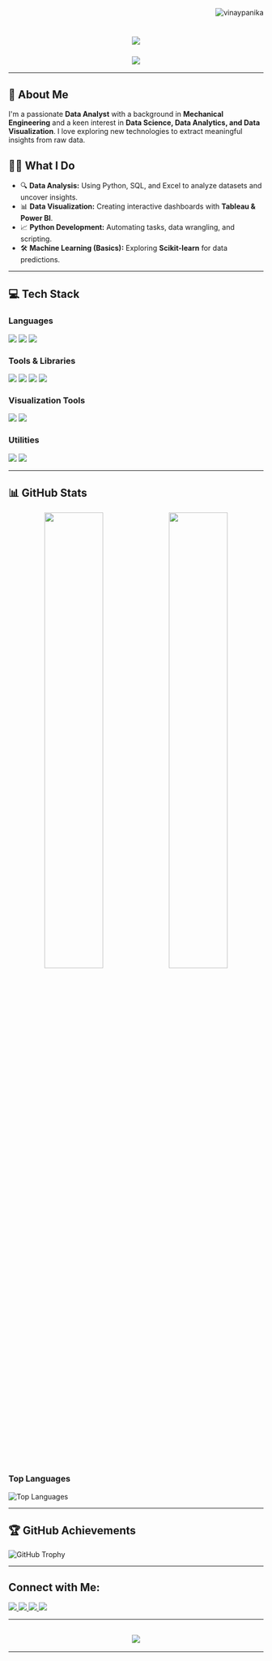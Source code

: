 <p align="right"> 
    <img src="https://komarev.com/ghpvc/?username=vinaypanika&label=Profile%20views&color=0e75b6&style=flat" alt="vinaypanika">
</p>

<h1 align="center">
    <img src="https://readme-typing-svg.herokuapp.com/?font=Righteous&size=35&center=true&vCenter=true&width=500&height=70&duration=4000&lines=Hi+There!+👋;+I'm+Vinay+Kumar+Panika!;" />
</h1>

<h3 align="center">
    <img src="https://readme-typing-svg.herokuapp.com?font=Righteous&size=25&center=true&vCenter=true&width=1000&height=50&duration=6000&pause=1000&lines=🚀+Data+Analyst+|+SQL+|+Python+|+Tableau+|+Excel+|+Data+Visualization+|+Business+Insights">
</h3>

---

## 🚀 About Me  
I'm a passionate **Data Analyst** with a background in **Mechanical Engineering** and a keen interest in **Data Science, Data Analytics, and Data Visualization**. I love exploring new technologies to extract meaningful insights from raw data.

## 🧑‍💻 What I Do  
- 🔍 **Data Analysis:** Using Python, SQL, and Excel to analyze datasets and uncover insights.  
- 📊 **Data Visualization:** Creating interactive dashboards with **Tableau & Power BI**.  
- 📈 **Python Development:** Automating tasks, data wrangling, and scripting.  
- 🛠 **Machine Learning (Basics):** Exploring **Scikit-learn** for data predictions.  

---

## 💻 Tech Stack  

### Languages  
<span>
    <img src="https://img.shields.io/badge/-Python-3776AB?style=flat&logo=python&logoColor=white">
    <img src="https://img.shields.io/badge/-SQL-4479A1?style=flat&logo=mysql&logoColor=white">
    <img src="https://img.shields.io/badge/-R-276DC3?style=flat&logo=r&logoColor=white">
</span>  

### Tools & Libraries  
<span>
    <img src="https://img.shields.io/badge/-Pandas-150458?style=flat&logo=pandas&logoColor=white">
    <img src="https://img.shields.io/badge/-NumPy-013243?style=flat&logo=numpy&logoColor=white">
    <img src="https://img.shields.io/badge/-Matplotlib-11557C?style=flat">
    <img src="https://img.shields.io/badge/-Seaborn-1F77B4?style=flat">
</span>  

### Visualization Tools  
<span>
    <img src="https://img.shields.io/badge/-Tableau-E97627?style=flat&logo=tableau&logoColor=white">
    <img src="https://img.shields.io/badge/-PowerBI-F2C811?style=flat&logo=powerbi&logoColor=black">
</span>  

### Utilities  
<span>
    <img src="https://img.shields.io/badge/-Jupyter-F37626?style=flat&logo=jupyter&logoColor=white">
    <img src="https://img.shields.io/badge/-Microsoft%20Excel-217346?style=flat&logo=microsoft-excel&logoColor=white">
</span>
  

---

## 📊 GitHub Stats  
<p align="center">
  <img src="https://github-readme-stats.vercel.app/api?username=Vinaypanika&show_icons=true&theme=radical" width="48%">
  <img src="https://github-readme-streak-stats.herokuapp.com/?user=Vinaypanika&theme=radical" width="48%">
</p>

### Top Languages  
![Top Languages](https://github-readme-stats.vercel.app/api/top-langs/?username=Vinaypanika&layout=compact&theme=radical)  

---

## 🏆 GitHub Achievements  
![GitHub Trophy](https://github-profile-trophy.vercel.app/?username=Vinaypanika&theme=radical&no-frame=true&margin-w=10)  

---

## Connect with Me:
                
<div align="left"> 
  <a href="mailto:vinaypanika@gmail.com">
    <img src="https://img.shields.io/badge/Gmail-333333?style=for-the-badge&logo=gmail&logoColor=red" />
  </a>
  
  <a href="https://linkedin.com/in/vinaykumarpanika" target="_blank">
    <img src="https://img.shields.io/badge/LinkedIn-0077B5?style=for-the-badge&logo=linkedin&logoColor=white" />
  </a>
  
  <a href="https://github.com/Vinaypanika" target="_blank">
    <img src="https://img.shields.io/badge/GitHub-333333?style=for-the-badge&logo=github&logoColor=white" />
  </a>
  
  <a href="https://sites.google.com/view/vinaykumarpanika/home" target="_blank">
    <img src="https://img.shields.io/badge/Portfolio-FF9800?style=for-the-badge&logo=googlechrome&logoColor=white" />
  </a>
</div>


---

<h2 align="center">
    <img src="https://readme-typing-svg.herokuapp.com?font=Righteous&size=25&center=true&vCenter=true&width=500&height=70&duration=7000&pause=2000&lines=Have+a+Nice+Day✨;" />
</h2>


---

 


